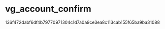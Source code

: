 vg_account_confirm
==================
136f472dabf6df4b79770971304c1d7a0a9ce3ea8c113cab155f65ba9ba31088
